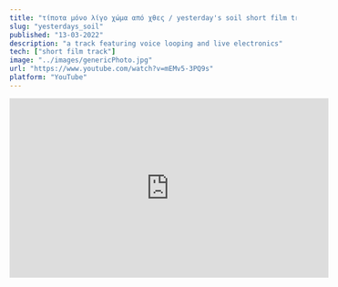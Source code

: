 ```yaml
---
title: "τίποτα μόνο λίγο χώμα από χθες / yesterday's soil short film track" 
slug: "yesterdays_soil"
published: "13-03-2022"
description: "a track featuring voice looping and live electronics"
tech: ["short film track"]
image: "../images/genericPhoto.jpg"
url: "https://www.youtube.com/watch?v=mEMv5-3PQ9s"
platform: "YouTube"
---
```


<iframe width="560" height="315" src="https://www.youtube.com/embed/mEMv5-3PQ9s?si=hZLWKt36Ing8BHIN" title="YouTube video player" frameborder="0" allow="accelerometer; autoplay; clipboard-write; encrypted-media; gyroscope; picture-in-picture; web-share" referrerpolicy="strict-origin-when-cross-origin" allowfullscreen></iframe>
